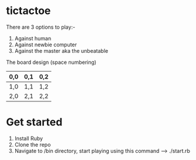 # tictactoe

There are 3 options to play:-

1. Against human
2. Against newbie computer
3. Against the master aka the unbeatable


The board design (space numbering)

| 0,0 | 0,1 | 0,2 |
|-----|-----|-----|
| 1,0 | 1,1 | 1,2 |
| 2,0 | 2,1 | 2,2 |

# Get started

1. Install Ruby
2. Clone the repo
3. Navigate to /bin directory, start playing using this command --> ./start.rb 
